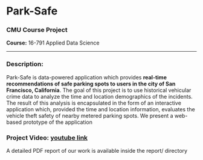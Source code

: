 # Park-Safe
### CMU Course Project
**Course:** 16-791 Applied Data Science

--------------------------------------------
### Description:

Park-Safe is data-powered application which provides **real-time recommendations of safe parking spots to users in the city of San Francisco, California**. The goal of this project is to use historical vehicular crime data to analyze the time and location demographics of the incidents. The result of this analysis is encapsulated in the form of an interactive application which, provided the time and location information, evaluates the vehicle theft safety of nearby metered parking spots. We present a web-based prototype of the application

### Project Video: [youtube link](https://www.youtube.com/watch?v=F9FsRj7b0oI)

A detailed PDF report of our work is available inside the report/ directory
